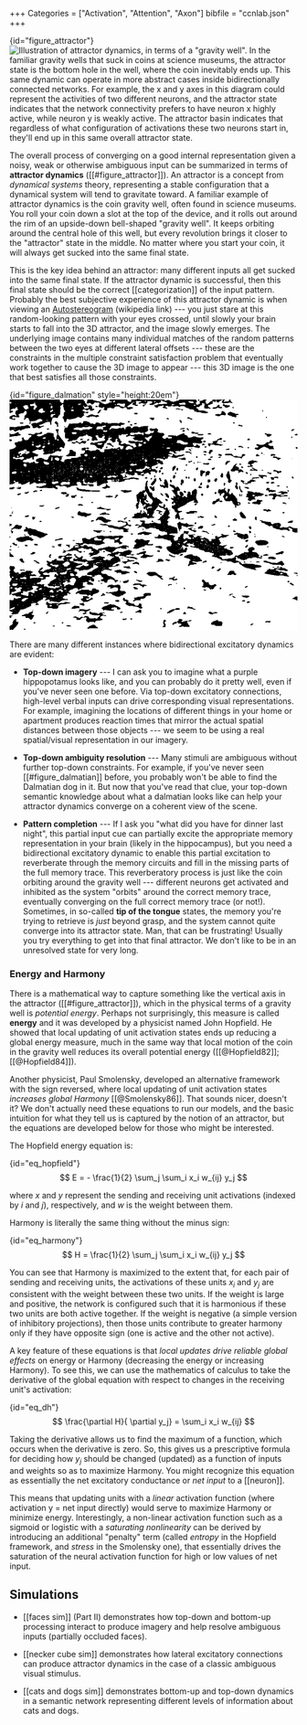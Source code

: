 +++
Categories = ["Activation", "Attention", "Axon"]
bibfile = "ccnlab.json"
+++

{id="figure_attractor"}
![Illustration of attractor dynamics, in terms of a "gravity well". In the familiar gravity wells that suck in coins at science museums, the attractor state is the bottom hole in the well, where the coin inevitably ends up. This same dynamic can operate in more abstract cases inside bidirectionally connected networks. For example, the x and y axes in this diagram could represent the activities of two different neurons, and the attractor state indicates that the network connectivity prefers to have neuron x highly active, while neuron y is weakly active. The attractor basin indicates that regardless of what configuration of activations these two neurons start in, they'll end up in this same overall attractor state.](media/fig_attractor.png)

The overall process of converging on a good internal representation given a noisy, weak or otherwise ambiguous input can be summarized in terms of **attractor dynamics** ([[#figure_attractor]]). An attractor is a concept from _dynamical systems_ theory, representing a stable configuration that a dynamical system will tend to gravitate toward. A familiar example of attractor dynamics is the coin gravity well, often found in science museums. You roll your coin down a slot at the top of the device, and it rolls out around the rim of an upside-down bell-shaped "gravity well". It keeps orbiting around the central hole of this well, but every revolution brings it closer to the "attractor" state in the middle. No matter where you start your coin, it will always get sucked into the same final state.

This is the key idea behind an attractor: many different inputs all get sucked into the same final state. If the attractor dynamic is successful, then this final state should be the correct [[categorization]] of the input pattern. Probably the best subjective experience of this attractor dynamic is when viewing an [Autostereogram](http://en.wikipedia.org/wiki/Autostereogram) (wikipedia link) --- you just stare at this random-looking pattern with your eyes crossed, until slowly your brain starts to fall into the 3D attractor, and the image slowly emerges. The underlying image contains many individual matches of the random patterns between the two eyes at different lateral offsets --- these are the constraints in the multiple constraint satisfaction problem that eventually work together to cause the 3D image to appear --- this 3D image is the one that best satisfies all those constraints.

{id="figure_dalmation" style="height:20em"}
![A well-known example of an image that is highly ambiguous, but we can figure out what is going on if an appropriate high-level cue is provided, e.g., "Dalmatian". This process of top-down knowledge helping resolve bottom-up ambiguity is a great example of bidirectional processing.](media/fig_dalmatian.png)

There are many different instances where bidirectional excitatory dynamics are evident:

* **Top-down imagery** --- I can ask you to imagine what a purple hippopotamus looks like, and you can probably do it pretty well, even if you've never seen one before. Via top-down excitatory connections, high-level verbal inputs can drive corresponding visual representations. For example, imagining the locations of different things in your home or apartment produces reaction times that mirror the actual spatial distances between those objects --- we seem to be using a real spatial/visual representation in our imagery.

* **Top-down ambiguity resolution** --- Many stimuli are ambiguous without further top-down constraints. For example, if you've never seen [[#figure_dalmatian]] before, you probably won't be able to find the Dalmatian dog in it. But now that you've read that clue, your top-down semantic knowledge about what a dalmatian looks like can help your attractor dynamics converge on a coherent view of the scene.

* **Pattern completion** --- If I ask you "what did you have for dinner last night", this partial input cue can partially excite the appropriate memory representation in your brain (likely in the hippocampus), but you need a bidirectional excitatory dynamic to enable this partial excitation to reverberate through the memory circuits and fill in the missing parts of the full memory trace. This reverberatory process is just like the coin orbiting around the gravity well --- different neurons get activated and inhibited as the system "orbits" around the correct memory trace, eventually converging on the full correct memory trace (or not!). Sometimes, in so-called **tip of the tongue** states, the memory you're trying to retrieve is *just* beyond grasp, and the system cannot quite converge into its attractor state. Man, that can be frustrating! Usually you try everything to get into that final attractor. We don't like to be in an unresolved state for very long.

### Energy and Harmony

There is a mathematical way to capture something like the vertical axis in the attractor ([[#figure_attractor]]), which in the physical terms of a gravity well is _potential energy_. Perhaps not surprisingly, this measure is called **energy** and it was developed by a physicist named John Hopfield. He showed that local updating of unit activation states ends up reducing a global energy measure, much in the same way that local motion of the coin in the gravity well reduces its overall potential energy ([[@Hopfield82]]; [[@Hopfield84]]).

Another physicist, Paul Smolensky, developed an alternative framework with the sign reversed, where local updating of unit activation states _increases global Harmony_ [[@Smolensky86]]. That sounds nicer, doesn't it? We don't actually need these equations to run our models, and the basic intuition for what they tell us is captured by the notion of an attractor, but the equations are developed below for those who might be interested.

The Hopfield energy equation is:

{id="eq_hopfield"}
$$
E = - \frac{1}{2} \sum_j \sum_i x_i w_{ij} y_j
$$

where *x* and *y* represent the sending and receiving unit activations (indexed by *i* and *j*), respectively, and *w* is the weight between them.

Harmony is literally the same thing without the minus sign:

{id="eq_harmony"}
$$
H = \frac{1}{2} \sum_j \sum_i x_i w_{ij} y_j
$$

You can see that Harmony is maximized to the extent that, for each pair of sending and receiving units, the activations of these units $x_i$ and $y_j$ are consistent with the weight between these two units. If the weight is large and positive, the network is configured such that it is harmonious if these two units are both active together. If the weight is negative (a simple version of inhibitory projections), then those units contribute to greater harmony only if they have opposite sign (one is active and the other not active).

A key feature of these equations is that _local updates drive reliable global effects_ on energy or Harmony (decreasing the energy or increasing Harmony). To see this, we can use the mathematics of calculus to take the derivative of the global equation with respect to changes in the receiving unit's activation:

{id="eq_dh"}
$$
\frac{\partial H}{ \partial y_j} = \sum_i x_i w_{ij}
$$

Taking the derivative allows us to find the maximum of a function, which occurs when the derivative is zero. So, this gives us a prescriptive formula for deciding how $y_j$ should be changed (updated) as a function of inputs and weights so as to maximize Harmony. You might recognize this equation as essentially the net excitatory conductance or _net input_ to a [[neuron]].

This means that updating units with a _linear_ activation function (where activation y = net input directly) would serve to maximize Harmony or minimize energy. Interestingly, a non-linear activation function such as a sigmoid or logistic with a _saturating nonlinearity_ can be derived by introducing an additional "penalty" term (called _entropy_ in the Hopfield framework, and _stress_ in the Smolensky one), that essentially drives the saturation of the neural activation function for high or low values of net input.

## Simulations

* [[faces sim]] (Part II) demonstrates how top-down and bottom-up processing interact to produce imagery and help resolve ambiguous inputs (partially occluded faces).

* [[necker cube sim]] demonstrates how lateral excitatory connections can produce attractor dynamics in the case of a classic ambiguous visual stimulus.

* [[cats and dogs sim]] demonstrates bottom-up and top-down dynamics in a semantic network representing different levels of information about cats and dogs.

